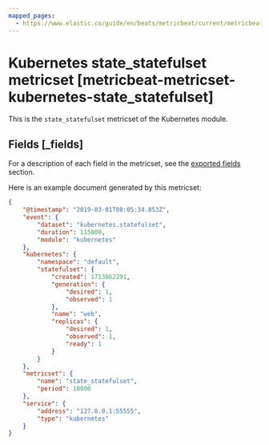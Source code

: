 ```yaml
---
mapped_pages:
  - https://www.elastic.co/guide/en/beats/metricbeat/current/metricbeat-metricset-kubernetes-state_statefulset.html
---
```


<!-- This file is generated! See scripts/docs_collector.py -->

# Kubernetes state_statefulset metricset [metricbeat-metricset-kubernetes-state_statefulset]

This is the `state_statefulset` metricset of the Kubernetes module.

## Fields [_fields]

For a description of each field in the metricset, see the [exported fields](/reference/metricbeat/exported-fields-kubernetes.md) section.

Here is an example document generated by this metricset:

```json
{
    "@timestamp": "2019-03-01T08:05:34.853Z",
    "event": {
        "dataset": "kubernetes.statefulset",
        "duration": 115000,
        "module": "kubernetes"
    },
    "kubernetes": {
        "namespace": "default",
        "statefulset": {
            "created": 1713862291,
            "generation": {
                "desired": 1,
                "observed": 1
            },
            "name": "web",
            "replicas": {
                "desired": 1,
                "observed": 1,
                "ready": 1
            }
        }
    },
    "metricset": {
        "name": "state_statefulset",
        "period": 10000
    },
    "service": {
        "address": "127.0.0.1:55555",
        "type": "kubernetes"
    }
}
```
